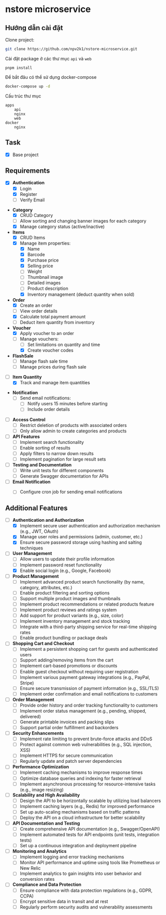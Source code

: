 # nstore microservice

## Hướng dẫn cài đặt

Clone project:

```bash
git clone https://github.com/npv2k1/nstore-microservice.git
```

Cài đặt package ở các thư mục `api` và `web`

```
pnpm install
```

Để bắt đâu có thể sử dụng docker-compose

```bash
docker-compose up -d
```


Cấu trúc thư mục

```
apps
    api
    nginx
    web
docker
    nginx
```

## Task

- [x] Base project

## Requirements

- [x] **Authentication**
    - [x] Login
    - [x] Register
    - [ ] Verify Email

- **Category**
    - [x] CRUD Category
    - [ ] Allow sorting and changing banner images for each category
    - [x] Manage category status (active/inactive)

- **Items**
    - [x] CRUD Items
    - [x] Manage item properties:
        - [x] Name
        - [x] Barcode
        - [x] Purchase price
        - [x] Selling price
        - [ ] Weight
        - [ ] Thumbnail image
        - [ ] Detailed images
        - [ ] Product description
        - [x] Inventory management (deduct quantity when sold)

- **Order**
    - [x] Create an order
    - [ ] View order details
    - [x] Calculate total payment amount
    - [ ] Deduct item quantity from inventory

- **Voucher**
    - [x] Apply voucher to an order
    - [ ] Manage vouchers:
        - [ ] Set limitations on quantity and time
        - [x] Create voucher codes

- **FlashSale**
    - [ ] Manage flash sale time
    - [ ] Manage prices during flash sale

- [ ] **Item Quantity**
    - [x] Track and manage item quantities

- **Notification**
    - [ ] Send email notifications:
        - [ ] Notify users 15 minutes before starting
        - [ ] Include order details

- [ ] **Access Control**
    - [ ] Restrict deletion of products with associated orders
    - [ ] Only allow admin to create categories and products

- [ ] **API Features**
    - [ ] Implement search functionality
    - [ ] Enable sorting of results
    - [ ] Apply filters to narrow down results
    - [ ] Implement pagination for large result sets

- [ ] **Testing and Documentation**
    - [ ] Write unit tests for different components
    - [ ] Generate Swagger documentation for APIs

- [ ] **Email Notification**
    - [ ] Configure cron job for sending email notifications


## Additional Features

- [ ] **Authentication and Authorization**
    - [x] Implement secure user authentication and authorization mechanism (e.g., JWT, OAuth)
    - [x] Manage user roles and permissions (admin, customer, etc.)
    - [x] Ensure secure password storage using hashing and salting techniques

- [ ] **User Management**
    - [ ] Allow users to update their profile information
    - [ ] Implement password reset functionality
    - [x] Enable social login (e.g., Google, Facebook)

- [ ] **Product Management**
    - [ ] Implement advanced product search functionality (by name, category, attributes, etc.)
    - [ ] Enable product filtering and sorting options
    - [ ] Support multiple product images and thumbnails
    - [ ] Implement product recommendations or related products feature
    - [ ] Implement product reviews and ratings system
    - [ ] Add support for product variants (e.g., size, color)
    - [ ] Implement inventory management and stock tracking
    - [ ] Integrate with a third-party shipping service for real-time shipping rates
    - [ ] Enable product bundling or package deals

- [ ] **Shopping Cart and Checkout**
    - [ ] Implement a persistent shopping cart for guests and authenticated users
    - [ ] Support adding/removing items from the cart
    - [ ] Implement cart-based promotions or discounts
    - [ ] Enable guest checkout without requiring user registration
    - [ ] Implement various payment gateway integrations (e.g., PayPal, Stripe)
    - [ ] Ensure secure transmission of payment information (e.g., SSL/TLS)
    - [ ] Implement order confirmation and email notifications to customers

- [ ] **Order Management**
    - [ ] Provide order history and order tracking functionality to customers
    - [ ] Implement order status management (e.g., pending, shipped, delivered)
    - [ ] Generate printable invoices and packing slips
    - [ ] Support partial order fulfillment and backorders

- [ ] **Security Enhancements**
    - [ ] Implement rate limiting to prevent brute-force attacks and DDoS
    - [ ] Protect against common web vulnerabilities (e.g., SQL injection, XSS)
    - [ ] Implement HTTPS for secure communication
    - [ ] Regularly update and patch server dependencies

- [ ] **Performance Optimization**
    - [ ] Implement caching mechanisms to improve response times
    - [ ] Optimize database queries and indexing for faster retrieval
    - [ ] Implement asynchronous processing for resource-intensive tasks (e.g., image resizing)

- [ ] **Scalability and High Availability**
    - [ ] Design the API to be horizontally scalable by utilizing load balancers
    - [ ] Implement caching layers (e.g., Redis) for improved performance
    - [ ] Set up auto-scaling mechanisms based on traffic patterns
    - [ ] Deploy the API on a cloud infrastructure for better scalability

- [ ] **API Documentation and Testing**
    - [ ] Create comprehensive API documentation (e.g., Swagger/OpenAPI)
    - [ ] Implement automated tests for API endpoints (unit tests, integration tests)
    - [ ] Set up a continuous integration and deployment pipeline

- [ ] **Monitoring and Analytics**
    - [ ] Implement logging and error tracking mechanisms
    - [ ] Monitor API performance and uptime using tools like Prometheus or New Relic
    - [ ] Implement analytics to gain insights into user behavior and conversion rates

- [ ] **Compliance and Data Protection**
    - [ ] Ensure compliance with data protection regulations (e.g., GDPR, CCPA)
    - [ ] Encrypt sensitive data in transit and at rest
    - [ ] Regularly perform security audits and vulnerability assessments
